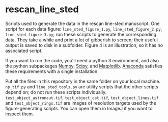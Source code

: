 # rescan_line_sted
Scripts used to generate the data in the rescan line-sted manuscript. One script for each data figure: `line_sted_figure_1.py`, `line_sted_figure_2.py`, `line_sted_figure_3.py`; run these scripts to generate the corresponding data. They take a while and print a lot of gibberish to screen; their useful output is saved to disk in a subfolder. Figure 4 is an illustration, so it has no associated script.

If you want to run the code, you'll need a python 3 environment, and also the python subpackages [Numpy](http://www.numpy.org/), [Scipy](https://www.scipy.org/), and [Matplotlib](http://matplotlib.org/). [Anaconda](https://www.continuum.io/downloads) satisfies these requirements with a single installation.

Put all the files in this repository in the same folder on your local machine. `np_tif.py` and `line_sted_tools.py` are utility scripts that the other scripts depend on; do not run these scripts individually. `test_object_astronaut.tif`, `test_object_cat.tif`, `test_object_lines.tif` and `test_object_rings.tif` are images of resolution targets used by the figure-generating scripts. You can open them in ImageJ if you want to inspect them.
